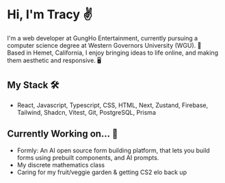 # Hi, I'm Tracy ✌️

I'm a web developer at GungHo Entertainment, currently pursuing a computer science degree at Western Governors University (WGU). 🦉 <br/>
Based in Hemet, California, I enjoy bringing ideas to life online, and making them aesthetic and responsive. 🖥️

## My Stack 🛠️
- React, Javascript, Typescript, CSS, HTML, Next, Zustand, Firebase, Tailwind, Shadcn, Vitest, Git, PostgreSQL, Prisma

## Currently Working on... 🚧
- Formly: An AI open source form building platform, that lets you build forms using prebuilt components, and AI prompts. 
- My discrete mathematics class
- Caring for my fruit/veggie garden & getting CS2 elo back up
